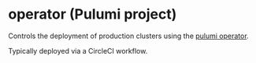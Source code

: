 # operator (Pulumi project)

Controls the deployment of production clusters using the [pulumi operator](https://github.com/pulumi/pulumi-kubernetes-operator).

Typically deployed via a CircleCI workflow.
